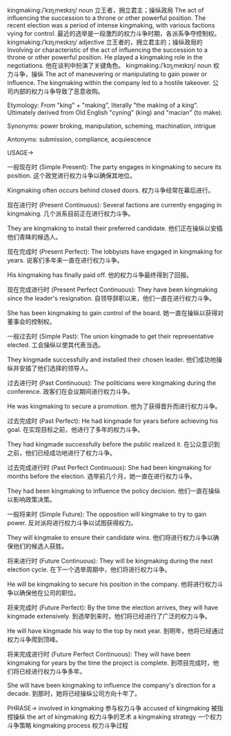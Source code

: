 kingmaking:/ˈkɪŋˌmeɪkɪŋ/
noun
立王者，拥立君主；操纵政局
The act of influencing the succession to a throne or other powerful position.
The recent election was a period of intense kingmaking, with various factions vying for control. 最近的选举是一段激烈的权力斗争时期，各派系争夺控制权。
kingmaking:/ˈkɪŋˌmeɪkɪŋ/
adjective
立王者的，拥立君主的；操纵政局的
Involving or characteristic of the act of influencing the succession to a throne or other powerful position.
He played a kingmaking role in the negotiations. 他在谈判中扮演了关键角色。
kingmaking:/ˈkɪŋˌmeɪkɪŋ/
noun
权力斗争，操纵
The act of maneuvering or manipulating to gain power or influence.
The kingmaking within the company led to a hostile takeover. 公司内部的权力斗争导致了恶意收购。


Etymology: From "king" + "making", literally "the making of a king".  Ultimately derived from Old English "cyning" (king) and "macian" (to make).

Synonyms: power broking, manipulation, scheming, machination, intrigue

Antonyms:  submission, compliance, acquiescence

USAGE->

一般现在时 (Simple Present):
The party engages in kingmaking to secure its position.  这个政党进行权力斗争以确保其地位。

Kingmaking often occurs behind closed doors. 权力斗争经常在幕后进行。


现在进行时 (Present Continuous):
Several factions are currently engaging in kingmaking.  几个派系目前正在进行权力斗争。

They are kingmaking to install their preferred candidate. 他们正在操纵以安插他们青睐的候选人。


现在完成时 (Present Perfect):
The lobbyists have engaged in kingmaking for years.  说客们多年来一直在进行权力斗争。

His kingmaking has finally paid off. 他的权力斗争最终得到了回报。


现在完成进行时 (Present Perfect Continuous):
They have been kingmaking since the leader's resignation.  自领导辞职以来，他们一直在进行权力斗争。

She has been kingmaking to gain control of the board. 她一直在操纵以获得对董事会的控制权。


一般过去时 (Simple Past):
The union kingmade to get their representative elected. 工会操纵以使其代表当选。

They kingmade successfully and installed their chosen leader. 他们成功地操纵并安插了他们选择的领导人。


过去进行时 (Past Continuous):
The politicians were kingmaking during the conference.  政客们在会议期间进行权力斗争。

He was kingmaking to secure a promotion. 他为了获得晋升而进行权力斗争。


过去完成时 (Past Perfect):
He had kingmade for years before achieving his goal. 在实现目标之前，他进行了多年的权力斗争。

They had kingmade successfully before the public realized it. 在公众意识到之前，他们已经成功地进行了权力斗争。


过去完成进行时 (Past Perfect Continuous):
She had been kingmaking for months before the election. 选举前几个月，她一直在进行权力斗争。

They had been kingmaking to influence the policy decision.  他们一直在操纵以影响政策决策。


一般将来时 (Simple Future):
The opposition will kingmake to try to gain power. 反对派将进行权力斗争以试图获得权力。

They will kingmake to ensure their candidate wins. 他们将进行权力斗争以确保他们的候选人获胜。


将来进行时 (Future Continuous):
They will be kingmaking during the next election cycle. 在下一个选举周期中，他们将进行权力斗争。

He will be kingmaking to secure his position in the company. 他将进行权力斗争以确保他在公司的职位。


将来完成时 (Future Perfect):
By the time the election arrives, they will have kingmade extensively. 到选举到来时，他们将已经进行了广泛的权力斗争。

He will have kingmade his way to the top by next year. 到明年，他将已经通过权力斗争爬到顶峰。


将来完成进行时 (Future Perfect Continuous):
They will have been kingmaking for years by the time the project is complete. 到项目完成时，他们将已经进行权力斗争多年。

She will have been kingmaking to influence the company's direction for a decade.  到那时，她将已经操纵公司方向十年了。


PHRASE->
involved in kingmaking  参与权力斗争
accused of kingmaking 被指控操纵
the art of kingmaking 权力斗争的艺术
a kingmaking strategy 一个权力斗争策略
kingmaking process 权力斗争过程
